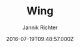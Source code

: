 ---
title: Wing
github: 'https://github.com/nikrich/jekyll-wing-template'
demo: 'http://nikrich.github.io/jekyll-wing-template/#'
author: Jannik Richter
ssg:
  - Jekyll
cms:
  - No Cms
date: 2016-07-19T09:48:57.000Z
github_branch: master
description: Light and beautiful blog style template for jekyll
stale: true
---